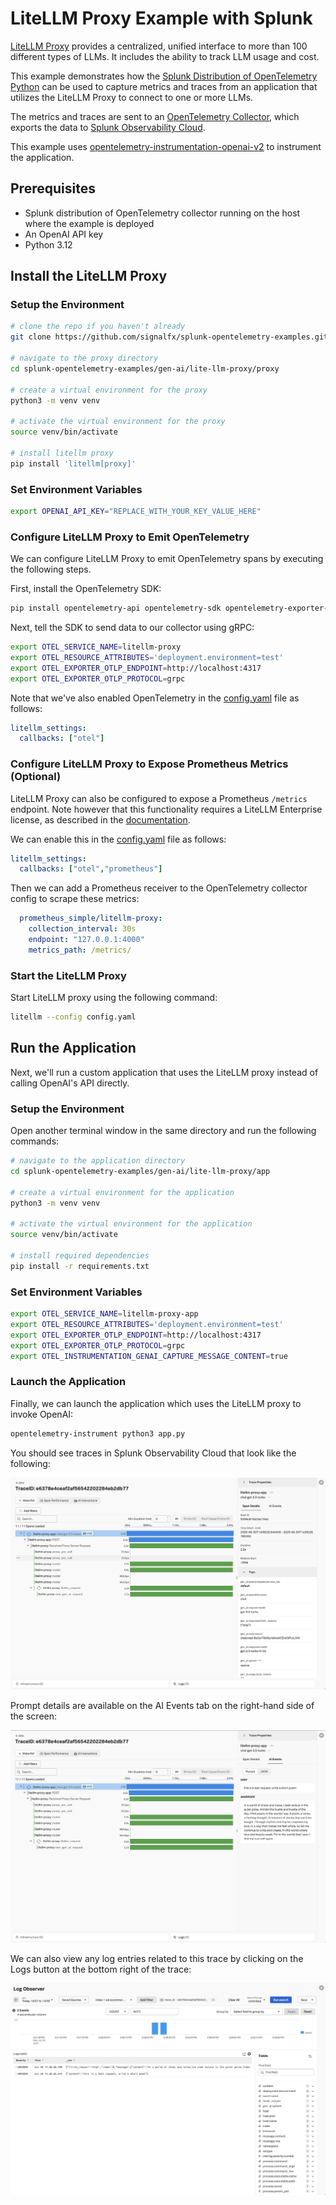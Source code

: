 # LiteLLM Proxy Example with Splunk

[LiteLLM Proxy](https://docs.litellm.ai/) provides a centralized, unified interface to more than
100 different types of LLMs.  It includes the ability to track LLM usage and cost. 

This example demonstrates how the
[Splunk Distribution of OpenTelemetry Python](https://help.splunk.com/en/splunk-observability-cloud/manage-data/instrument-back-end-services/instrument-back-end-applications-to-send-spans-to-splunk-apm./instrument-a-python-application/about-splunk-otel-python)
can be used to capture metrics and traces from an application that utilizes the LiteLLM Proxy 
to connect to one or more LLMs. 

The metrics and traces are sent to an [OpenTelemetry Collector](https://help.splunk.com/en/splunk-observability-cloud/manage-data/splunk-distribution-of-the-opentelemetry-collector/get-started-with-the-splunk-distribution-of-the-opentelemetry-collector),
which exports the data to [Splunk Observability Cloud](https://www.splunk.com/en_us/products/observability-cloud.html).

This example uses [opentelemetry-instrumentation-openai-v2](https://pypi.org/project/opentelemetry-instrumentation-openai-v2/)
to instrument the application.

## Prerequisites

* Splunk distribution of OpenTelemetry collector running on the host where the example is deployed
* An OpenAI API key 
* Python 3.12

## Install the LiteLLM Proxy

### Setup the Environment 

``` bash
# clone the repo if you haven't already
git clone https://github.com/signalfx/splunk-opentelemetry-examples.git

# navigate to the proxy directory
cd splunk-opentelemetry-examples/gen-ai/lite-llm-proxy/proxy

# create a virtual environment for the proxy 
python3 -m venv venv

# activate the virtual environment for the proxy
source venv/bin/activate

# install litellm proxy
pip install 'litellm[proxy]'
```

### Set Environment Variables

``` bash
export OPENAI_API_KEY="REPLACE_WITH_YOUR_KEY_VALUE_HERE"
```

### Configure LiteLLM Proxy to Emit OpenTelemetry

We can configure LiteLLM Proxy to emit OpenTelemetry spans by executing the following steps. 

First, install the OpenTelemetry SDK: 

```bash
pip install opentelemetry-api opentelemetry-sdk opentelemetry-exporter-otlp -U
```

Next, tell the SDK to send data to our collector using gRPC: 

```bash
export OTEL_SERVICE_NAME=litellm-proxy
export OTEL_RESOURCE_ATTRIBUTES='deployment.environment=test'
export OTEL_EXPORTER_OTLP_ENDPOINT=http://localhost:4317
export OTEL_EXPORTER_OTLP_PROTOCOL=grpc
```

Note that we've also enabled OpenTelemetry in the [config.yaml](./proxy/config.yaml) file as follows: 

```yaml
litellm_settings:
  callbacks: ["otel"]
````

### Configure LiteLLM Proxy to Expose Prometheus Metrics (Optional)

LiteLLM Proxy can also be configured to expose a Prometheus `/metrics` endpoint. 
Note however that this functionality requires a LiteLLM Enterprise license, as described 
in the [documentation](https://docs.litellm.ai/docs/proxy/prometheus). 

We can enable this in the [config.yaml](./proxy/config.yaml) file as follows:

```yaml
litellm_settings:
  callbacks: ["otel","prometheus"]
````

Then we can add a Prometheus receiver to the OpenTelemetry collector config to scrape these metrics: 

```yaml
  prometheus_simple/litellm-proxy:
    collection_interval: 30s
    endpoint: "127.0.0.1:4000"
    metrics_path: /metrics/
````

### Start the LiteLLM Proxy

Start LiteLLM proxy using the following command: 

``` bash
litellm --config config.yaml
```

## Run the Application 

Next, we'll run a custom application that uses the LiteLLM proxy instead of 
calling OpenAI's API directly. 

### Setup the Environment

Open another terminal window in the same directory and run the following commands: 

``` bash
# navigate to the application directory
cd splunk-opentelemetry-examples/gen-ai/lite-llm-proxy/app

# create a virtual environment for the application
python3 -m venv venv

# activate the virtual environment for the application
source venv/bin/activate

# install required dependencies 
pip install -r requirements.txt 
```

### Set Environment Variables

``` bash
export OTEL_SERVICE_NAME=litellm-proxy-app
export OTEL_RESOURCE_ATTRIBUTES='deployment.environment=test'
export OTEL_EXPORTER_OTLP_ENDPOINT=http://localhost:4317
export OTEL_EXPORTER_OTLP_PROTOCOL=grpc
export OTEL_INSTRUMENTATION_GENAI_CAPTURE_MESSAGE_CONTENT=true
```

### Launch the Application

Finally, we can launch the application which uses the LiteLLM proxy to invoke OpenAI: 

``` bash
opentelemetry-instrument python3 app.py
```

You should see traces in Splunk Observability Cloud that look like the following:

![Example trace](./images/trace.png)

Prompt details are available on the AI Events tab on the right-hand side of the screen:

![Prompt details](./images/prompt-details.png)

We can also view any log entries related to this trace by clicking on the Logs button
at the bottom right of the trace:

![Related logs](./images/related-logs.png)